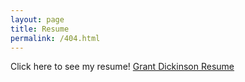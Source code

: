 ```yaml
---
layout: page
title: Resume
permalink: /404.html
---
```


Click here to see my resume!
[Grant Dickinson Resume](file:///C:/Users/dicki/Downloads/Resume%20chem%20(2).pdf)

